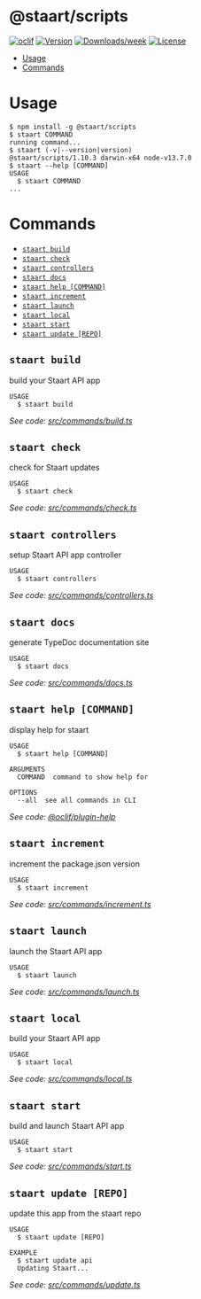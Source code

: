 @staart/scripts
===============



[![oclif](https://img.shields.io/badge/cli-oclif-brightgreen.svg)](https://oclif.io)
[![Version](https://img.shields.io/npm/v/@staart/scripts.svg)](https://npmjs.org/package/@staart/scripts)
[![Downloads/week](https://img.shields.io/npm/dw/@staart/scripts.svg)](https://npmjs.org/package/@staart/scripts)
[![License](https://img.shields.io/npm/l/@staart/scripts.svg)](https://github.com/staart/packages/blob/master/package.json)

<!-- toc -->
* [Usage](#usage)
* [Commands](#commands)
<!-- tocstop -->
# Usage
<!-- usage -->
```sh-session
$ npm install -g @staart/scripts
$ staart COMMAND
running command...
$ staart (-v|--version|version)
@staart/scripts/1.10.3 darwin-x64 node-v13.7.0
$ staart --help [COMMAND]
USAGE
  $ staart COMMAND
...
```
<!-- usagestop -->
# Commands
<!-- commands -->
* [`staart build`](#staart-build)
* [`staart check`](#staart-check)
* [`staart controllers`](#staart-controllers)
* [`staart docs`](#staart-docs)
* [`staart help [COMMAND]`](#staart-help-command)
* [`staart increment`](#staart-increment)
* [`staart launch`](#staart-launch)
* [`staart local`](#staart-local)
* [`staart start`](#staart-start)
* [`staart update [REPO]`](#staart-update-repo)

## `staart build`

build your Staart API app

```
USAGE
  $ staart build
```

_See code: [src/commands/build.ts](https://github.com/staart/packages/blob/v1.10.3/src/commands/build.ts)_

## `staart check`

check for Staart updates

```
USAGE
  $ staart check
```

_See code: [src/commands/check.ts](https://github.com/staart/packages/blob/v1.10.3/src/commands/check.ts)_

## `staart controllers`

setup Staart API app controller

```
USAGE
  $ staart controllers
```

_See code: [src/commands/controllers.ts](https://github.com/staart/packages/blob/v1.10.3/src/commands/controllers.ts)_

## `staart docs`

generate TypeDoc documentation site

```
USAGE
  $ staart docs
```

_See code: [src/commands/docs.ts](https://github.com/staart/packages/blob/v1.10.3/src/commands/docs.ts)_

## `staart help [COMMAND]`

display help for staart

```
USAGE
  $ staart help [COMMAND]

ARGUMENTS
  COMMAND  command to show help for

OPTIONS
  --all  see all commands in CLI
```

_See code: [@oclif/plugin-help](https://github.com/oclif/plugin-help/blob/v2.2.3/src/commands/help.ts)_

## `staart increment`

increment the package.json version

```
USAGE
  $ staart increment
```

_See code: [src/commands/increment.ts](https://github.com/staart/packages/blob/v1.10.3/src/commands/increment.ts)_

## `staart launch`

launch the Staart API app

```
USAGE
  $ staart launch
```

_See code: [src/commands/launch.ts](https://github.com/staart/packages/blob/v1.10.3/src/commands/launch.ts)_

## `staart local`

build your Staart API app

```
USAGE
  $ staart local
```

_See code: [src/commands/local.ts](https://github.com/staart/packages/blob/v1.10.3/src/commands/local.ts)_

## `staart start`

build and launch Staart API app

```
USAGE
  $ staart start
```

_See code: [src/commands/start.ts](https://github.com/staart/packages/blob/v1.10.3/src/commands/start.ts)_

## `staart update [REPO]`

update this app from the staart repo

```
USAGE
  $ staart update [REPO]

EXAMPLE
  $ staart update api
  Updating Staart...
```

_See code: [src/commands/update.ts](https://github.com/staart/packages/blob/v1.10.3/src/commands/update.ts)_
<!-- commandsstop -->
